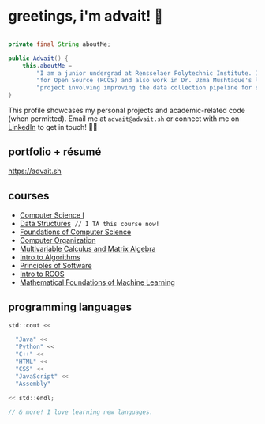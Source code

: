 # greetings, i'm advait! 🌸

```java

private final String aboutMe;

public Advait() {
    this.aboutMe =
        "I am a junior undergrad at Rensselaer Polytechnic Institute. I'm a coder in the Rensselaer Center " +
        "for Open Source (RCOS) and also work in Dr. Uzma Mushtaque's lab, where I'm currently working on a computational vision " +
        "project involving improving the data collection pipeline for self-driving cars through JEPA.";
}
```

This profile showcases my personal projects and academic-related code (when permitted). Email me at `advait@advait.sh` or connect with me on [LinkedIn](https://www.linkedin.com/in/advait-pavuluri/) to get in touch! ✌🏽

## portfolio + résumé
https://advait.sh

## courses
- [Computer Science I](https://catalog.rpi.edu/preview_course_nopop.php?catoid=11&coid=18313)
- [Data Structures](https://catalog.rpi.edu/preview_course_nopop.php?catoid=15&coid=26840) ‎‎ `// I TA this course now!`
- [Foundations of Computer Science](https://catalog.rpi.edu/preview_course_nopop.php?catoid=22&coid=44425)
- [Computer Organization](https://catalog.rpi.edu/preview_course_nopop.php?catoid=9&coid=14812)
- [Multivariable Calculus and Matrix Algebra](https://catalog.rpi.edu/preview_course_nopop.php?catoid=11&coid=18945)
- [Intro to Algorithms](https://catalog.rpi.edu/preview_course_nopop.php?catoid=8&coid=12992) 
- [Principles of Software](https://catalog.rpi.edu/preview_course_nopop.php?catoid=15&coid=28170) 
- [Intro to RCOS](https://catalog.rpi.edu/preview_course_nopop.php?catoid=30&coid=73852)
- [Mathematical Foundations of Machine Learning](https://catalog.rpi.edu/preview_course_nopop.php?catoid=30&coid=73954) 

## programming languages
```c
std::cout <<

  "Java" << 
  "Python" <<
  "C++" << 
  "HTML" <<
  "CSS" <<
  "JavaScript" << 
  "Assembly"

<< std::endl;

// & more! I love learning new languages.
```
